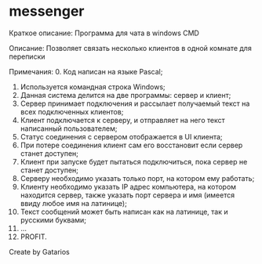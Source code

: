# messenger
Краткое описание:
Программа для чата в windows CMD

Описание:
Позволяет связать несколько клиентов в одной комнате для переписки

Примечания:
0. Код написан на языке Pascal;
1. Используется командная строка Windows;
2. Данная система делится на две программы: сервер и клиент;
3. Сервер принимает подключения и рассылает получаемый текст на всех подключенных клиентов;
4. Клиент подключается к серверу, и отправляет на него текст написанный пользователем;
5. Статус соединения с сервером отображается в UI клиента;
6. При потере соединения клиент сам его восстановит если сервер станет доступен;
7. Клиент при запуске будет пытаться подключиться, пока сервер не станет доступен;
8. Серверу необходимо указать только порт, на котором ему работать;
9. Клиенту необходимо указать IP адрес компьютера, на котором находится сервер, также указать порт сервера и имя (имеется ввиду любое имя на латинице);
10. Текст сообщений может быть написан как на латинице, так и русскими буквами;
11. ...
12. PROFIT.

Create by Gatarios
